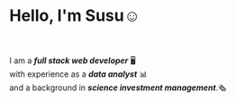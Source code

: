 # Hello, I'm Susu☺️


\
\
I am a **_full stack web developer_** 🖥️  
with experience as a **_data analyst_** 📊  
and a background in **_science investment management_**.🗞️ 
